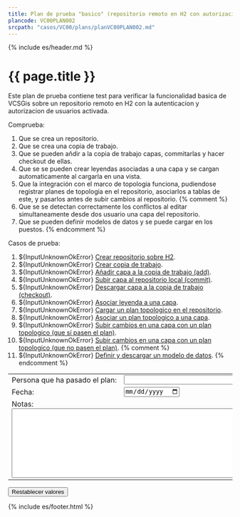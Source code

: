 ```yaml
---
title: Plan de prueba "basico" (repositorio remoto en H2 con autorizacion)
plancode: VC00PLAN002
srcpath: "casos/VC00/plans/planVC00PLAN002.md"
---
```


{% include es/header.md %}

# {{ page.title }}

Este plan de prueba contiene test para verificar la funcionalidad basica de VCSGis sobre 
un repositorio remoto en H2 con la autenticacion y autorizacion de usuarios activada.


<div class="noprint"  markdown="1">
<style scoped>
@media print{
   .noprint{
       display:none;
   }
}
</style>
   
Comprueba:

1. Que se crea un repositorio.
1. Que se crea una copia de trabajo.
1. Que se pueden añdir a la copia de trabajo capas, commitarlas y hacer checkout de ellas.
1. Que se se pueden crear leyendas asociadas a una capa y se cargan automaticamente al cargarla en una vista.
1. Que la integración con el marco de topologia funciona, pudiendose registrar planes
   de topologia en el repositorio, asociarlos a tablas de este, y pasarlos antes de subir cambios
   al repositorio.
{% comment %}
1. Que se se detectan correctamente los conflictos al editar simultaneamente desde dos usuario una capa del repositorio.
1. Que se pueden definir modelos de datos y se puede cargar en los puestos.
{% endcomment %}
</div>

<form  markdown="1">
Casos de prueba:

1. ${InputUnknownOkError} [Crear repositorio sobre H2](../CR00/CP001/testVC00CR00CP001.md).
1. ${InputUnknownOkError} [Crear copia de trabajo](../CW00/CP002/testVC00CW00CP002.md).
1. ${InputUnknownOkError} [Añadir capa a la copia de trabajo (add)](../AD00/CP002/testVC00AD00CP002.md).
1. ${InputUnknownOkError} [Subir capa al repositorio local (commit)](../SY00/CP002/testVC00SY00CP002.md).
1. ${InputUnknownOkError} [Descargar capa a la copia de trabajo (checkout)](../CO00/CP002/testVC00CO00CP002.md).
1. ${InputUnknownOkError} [Asociar leyenda a una capa](CP003/testVC00RE00CP003.md).
1. ${InputUnknownOkError} [Cargar un plan topologico en el repositorio](../TP00/CP000/testVC00TP00CP000.md).
1. ${InputUnknownOkError} [Asociar un plan topologico a una capa](../TP00/CP001/testVC00TP00CP001.md).
1. ${InputUnknownOkError} [Subir cambios en una capa con un plan topologico (que sí pasen el plan)](../TP00/CP002/testVC00TP00CP002.md).
1. ${InputUnknownOkError} [Subir cambios en una capa con un plan topologico (que no pasen el plan)](../TP00/CP003/testVC00TP00CP003.md).
{% comment %}
1. ${InputUnknownOkError} [Definir y descargar un modelo de datos](CP003/testVC00RE00CP003.md).
{% endcomment %}

<table border="0">
<tr>
<td>Persona&nbsp;que&nbsp;ha&nbsp;pasado&nbsp;el&nbsp;plan:</td><td width="90%"><input type="text" style="display:table-cell; width:100%"></td>
</tr>
<tr>
<td>Fecha:</td><td><input type="date"></td>
</tr>
<tr>
<td colspan="2">Notas:<br><textarea rows="10" cols="80"></textarea></td>
</tr>
</table>
<input type="reset" value="Restablecer valores">
</form>

{% include es/footer.html %}

